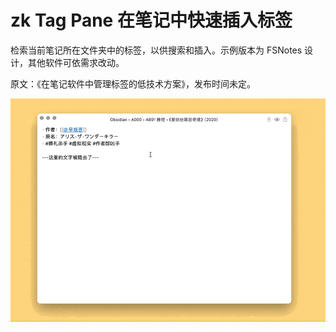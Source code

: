 # zk Tag Pane 在笔记中快速插入标签

检索当前笔记所在文件夹中的标签，以供搜索和插入。示例版本为 FSNotes 设计，其他软件可依需求改动。

原文：《在笔记软件中管理标签的低技术方案》，发布时间未定。

![img](img.gif)